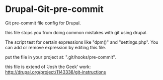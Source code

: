 Drupal-Git-pre-commit
=====================

Git pre-commit file config for Drupal.

this file stops you from doing common mistakes with git using drupal.

The script test for certain expressions like "dpm()" and "settings.php". 
You can add or remove expression by editing this file.


put the file in your project at: ".git/hooks/pre-commit". 


this file is extend of 'Josh the Geek' work:
http://drupal.org/project/1143338/git-instructions




